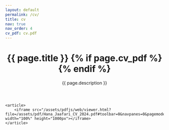 ```yaml
---
layout: default
permalink: /cv/
title: cv
nav: true
nav_order: 4
cv_pdf: cv.pdf
---
```

<div class="post">
	<header class="post-header">
		<h1 class="post-title">{{ page.title }} {% if page.cv_pdf %}<a href="{{ page.cv_pdf | prepend: 'assets/pdf/' | relative_url}}" target="_blank" rel="noopener noreferrer" class="float-right"><i class="fas fa-file-pdf"></i></a>{% endif %}</h1>
		<p class="post-description">{{ page.description }}</p>
	</header>

	<article>
		<iframe src="/assets/pdfjs/web/viewer.html?file=/assets/pdf/Hana_Jaafari_CV_2024.pdf#toolbar=0&navpanes=0&pagemode=none" width="100%" height="1000px"></iframe>	
	</article>
</div>
